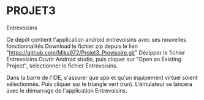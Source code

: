# PROJET3
Entrevoisins

Ce dépôt contient l'application android entrevoisins avec ses nouvelles fonctionnalités
Download le fichier zip depuis le lien "https://github.com/Mika972/Projet3_Provisoire.git"
Dézipper le fichier Entrevoisins
Ouvrir Android studio, puis cliquer sur "Open an Existing Project", sélectionner le fichier Entrevoisins.

Dans la barre de l'IDE, s'assurer que app et qu'un équipement virtuel soient sélectionnés. Puis cliquer sur le triangle vert (run).
L'émulateur se lancera avec le démarrage de l'application Entrevoisins.
